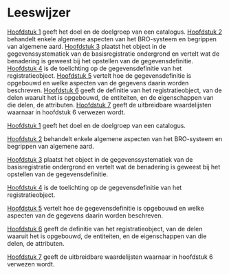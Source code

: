 # Leeswijzer

[Hoofdstuk 1](#inleiding) geeft het doel en de doelgroep van een catalogus.
[Hoofdstuk 2](#algemene-kenmerken-en-begrippen) behandelt enkele algemene aspecten van het BRO-systeem en begrippen van algemene aard.
[Hoofdstuk 3](#Grondwatermonitoring) plaatst het object in de gegevenssystematiek van de basisregistratie ondergrond en vertelt wat de benadering is geweest bij het opstellen van de gegevensdefinitie.
[Hoofdstuk 4](#Grondwatermonitoringput) is de toelichting op de gegevensdefinitie van het registratieobject.
[Hoofdstuk 5](#intro-gegevensdefinitie) vertelt hoe de gegevensdefinitie is opgebouwd en welke aspecten van de gegevens daarin worden beschreven.
[Hoofdstuk 6](#gegevensdefinitie) geeft de definitie van het registratieobject, van de delen waaruit het is opgebouwd, de entiteiten, en de eigenschappen van die delen, de attributen.
[Hoofdstuk 7](#uitbreidbare-waardelijsten) geeft de uitbreidbare waardelijsten waarnaar in hoofdstuk 6 verwezen wordt.



<p><a href ="#inleiding">Hoofdstuk 1</a> geeft het doel en de doelgroep van een catalogus.</p>
<p><a href ="#algemene-kenmerken-en-begrippen">Hoofdstuk 2</a> behandelt enkele algemene aspecten van het BRO-systeem en begrippen van algemene aard.</p>
<p><a href ="#Grondwatermonitoring">Hoofdstuk 3</a> plaatst het object in de gegevenssystematiek van de basisregistratie ondergrond en vertelt wat de benadering is geweest bij het opstellen van de gegevensdefinitie.</p>
<p><a href ="#Grondwatermonitoringput">Hoofdstuk 4</a> is de toelichting op de gegevensdefinitie van het registratieobject.</p>
<p><a href ="#intro-gegevensdefinitie">Hoofdstuk 5</a> vertelt hoe de gegevensdefinitie is opgebouwd en welke aspecten van de gegevens daarin worden beschreven.</p>
<p><a href ="#gegevensdefinitie">Hoofdstuk 6</a> geeft de definitie van het registratieobject, van de delen waaruit het is opgebouwd, de entiteiten, en de eigenschappen van die delen, de attributen.</p>
<p><a href ="#uitbreidbare-waardelijsten">Hoofdstuk 7</a> geeft de uitbreidbare waardelijsten waarnaar in hoofdstuk 6 verwezen wordt.</p>
